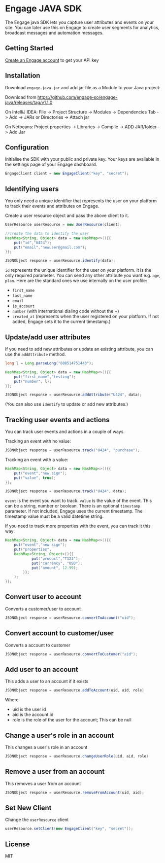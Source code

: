 # Engage JAVA SDK

The Engage java SDK lets you capture user attributes and events on your site. You can later use this on Engage to create user segments for analytics, broadcast messages and automation messages.

## Getting Started

[Create an Engage account](https://engage.so/) to get your API key


## Installation

Download `engage-java.jar` and add jar file as a Module to your Java project:

Download from https://github.com/engage-so/engage-java/releases/tag/v1.1.0

On IntelliJ IDEA: File -> Project Structure -> Modules -> Dependencies Tab -> Add -> JARs or Directories -> Attach jar

On Netbeans: Project properties -> Libraries -> Compile -> ADD JAR/folder -> Add Jar

## Configuration

Initialise the SDK with your public and private key. Your keys are available in the settings page of your Engage dashboard.

```java
EngageClient client = new EngageClient("key", "secret");
```

## Identifying users

You only need a unique identifier that represents the user on your platform to track their events and attributes on Engage.

Create a user resource object and pass the above client to it.

```java
UserResource userResource = new UserResource(client);

//create the data to identify the user
HashMap<String, Object> data = new HashMap<>(){{
    put("id","U424");
    put("email","newuser@gmail.com");
}};

JSONObject response = userResource.identify(data);
```

`id` represents the unique identifier for the user on your platform. It is the only required parameter. You can send any other attribute you want e.g. `age`, `plan`. Here are the standard ones we use internally on the user profile:
- `first_name`
- `last_name`
- `email`
-  `is_account`
- `number` (with international dialing code without the +)
- `created_at` (represents when the user registered on your platform. If not added, Engage sets it to the current timestamp.)


## Update/add user attributes

If you need to add new attributes or update an existing attribute, you can use the `addAttribute` method.

```java
long l = Long.parseLong("608514751443");

HashMap<String, Object> data = new HashMap<>(){{
    put("first_name","testing");
    put("number", l);
}};

JSONObject response = userResource.addAttribute("U424", data);
```

(You can also use `identify` to update or add new attributes.)

## Tracking user events and actions

You can track user events and actions in a couple of ways.

Tracking an event with no value:

```java
JSONObject response = userResource.track("U424", "purchase");
```

Tracking an event with a value:

```java
HashMap<String, Object> data = new HashMap<>(){{
    put("event","new sign");
    put("value", true);
}};

JSONObject response = userResource.track("U424", data);
```

`event` is the event you want to track. `value` is the value of the event. This can be a string, number or boolean. There is an optional `timestamp` parameter. If not included, Engage uses the current timestamp. The timestamp value must be a valid datetime string.

If you need to track more properties with the event, you can track it this way:

```java
HashMap<String, Object> data = new HashMap<>(){{
    put("event","new sign");
    put("properties", 
    HashMap<String, Object>(){{
            put("product","T123");
            put("currency", "USD");
            put("amount", 12.99);
        }};
    );
}};
```
## Convert user to account

Converts a customer/user to account

```java
JSONObject response = userResource.convertToAccount("uid");
```

## Convert account to customer/user

Converts a account to customer

```java
JSONObject response = userResource.convertToCustomer("aid");
```

## Add user to an account

This adds a user to an account if it exists

```java
JSONObject response = userResource.addToAccount(uid, aid, role)
```
Where
- uid  is the user id 
- aid is the account id
- role is the role of the user for the account; This can be null


## Change a user's role in an account

This changes a user's role in an account

```java
JSONObject response = userResource.changeUserRole(uid, aid, role)
```

## Remove a user from an account

This removes a user from an account

```java
JSONObject response = userResource.removeFromAccount(uid, aid);
```


## Set New Client
Change the `userResource` client

```java
userResource.setClient(new EngageClient("key", "secret"));
```
## License

MIT